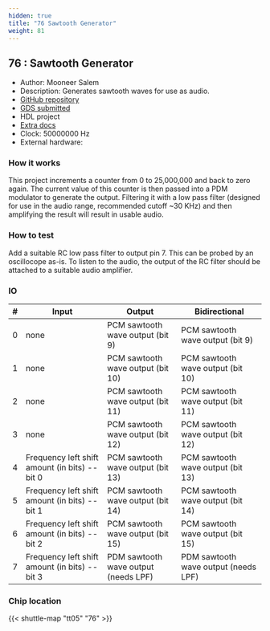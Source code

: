 ```yaml
---
hidden: true
title: "76 Sawtooth Generator"
weight: 81
---
```


## 76 : Sawtooth Generator

* Author: Mooneer Salem
* Description: Generates sawtooth waves for use as audio.
* [GitHub repository](https://github.com/tmiw/supercon2023-ttl)
* [GDS submitted](https://github.com/tmiw/supercon2023-ttl/actions/runs/6756848654)
* HDL project
* [Extra docs]()
* Clock: 50000000 Hz
* External hardware: 



### How it works

This project increments a counter from 0 to 25,000,000 and back to zero again. The current value
of this counter is then passed into a PDM modulator to generate the output. Filtering it with a low
pass filter (designed for use in the audio range, recommended cutoff ~30 KHz) and then amplifying the
result will result in usable audio.


### How to test

Add a suitable RC low pass filter to output pin 7. This can be probed by an oscillocope as-is. To listen to the audio,
the output of the RC filter should be attached to a suitable audio amplifier.


### IO

| # | Input        | Output       | Bidirectional      |
|---|--------------|--------------| -------------------|
| 0 | none  | PCM sawtooth wave output (bit 9) | PCM sawtooth wave output (bit 9) |
| 1 | none  | PCM sawtooth wave output (bit 10) | PCM sawtooth wave output (bit 10) |
| 2 | none  | PCM sawtooth wave output (bit 11) | PCM sawtooth wave output (bit 11) |
| 3 | none  | PCM sawtooth wave output (bit 12) | PCM sawtooth wave output (bit 12) |
| 4 | Frequency left shift amount (in bits) -- bit 0  | PCM sawtooth wave output (bit 13) | PCM sawtooth wave output (bit 13) |
| 5 | Frequency left shift amount (in bits) -- bit 1  | PCM sawtooth wave output (bit 14) | PCM sawtooth wave output (bit 14) |
| 6 | Frequency left shift amount (in bits) -- bit 2  | PCM sawtooth wave output (bit 15) | PCM sawtooth wave output (bit 15) |
| 7 | Frequency left shift amount (in bits) -- bit 3  | PDM sawtooth wave output (needs LPF) | PDM sawtooth wave output (needs LPF) |

### Chip location

{{< shuttle-map "tt05" "76" >}}

